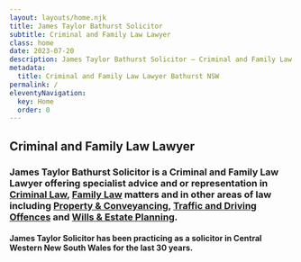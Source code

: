 ```yaml
---
layout: layouts/home.njk
title: James Taylor Bathurst Solicitor
subtitle: Criminal and Family Law Lawyer
class: home
date: 2023-07-20
description: James Taylor Bathurst Solicitor – Criminal and Family Law Lawyer offering specialist advice and or representation in Criminal and Family Law matters and services in all areas of law including Conveyancing, Wills Probate and Administration.
metadata:
  title: Criminal and Family Law Lawyer Bathurst NSW
permalink: /
eleventyNavigation:
  key: Home
  order: 0
---
```


## Criminal and Family Law Lawyer ##

### James Taylor Bathurst Solicitor is a Criminal and Family Law Lawyer offering specialist advice and or representation in <a href="/legal-services/criminal-law-services/" title="Criminal Law">Criminal Law</a>, <a href="/legal-services/family-law-services/" title="Family Law">Family Law</a> matters and in other areas of law including <a href="/legal-services/property-and-conveyancing-law-services/" title="Property &amp; Conveyancing">Property &amp; Conveyancing</a>, <a href="/legal-services/traffic-and-driving-offences/" title="Traffic and Driving Offences">Traffic and Driving Offences</a> and <a href="/legal-services/wills-and-estate-planning-services/" title="Wills &amp; Estate Planning">Wills &amp; Estate Planning</a>. ###

#### James Taylor Solicitor has been practicing as a solicitor in Central Western New South Wales for the last 30 years. ####









